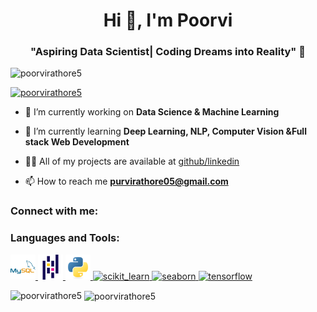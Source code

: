 <h1 align="center">Hi 👋, I'm Poorvi</h1>
<h3 align="center">"Aspiring Data Scientist| Coding Dreams into Reality" 🌌</h3>

<p align="left"> <img src="https://komarev.com/ghpvc/?username=poorvirathore5&label=Profile%20views&color=0e75b6&style=flat" alt="poorvirathore5" /> </p>

<p align="left"> <a href="https://github.com/ryo-ma/github-profile-trophy"><img src="https://github-profile-trophy.vercel.app/?username=poorvirathore5" alt="poorvirathore5" /></a> </p>

- 🔭 I’m currently working on **Data Science & Machine Learning**

- 🌱 I’m currently learning **Deep Learning, NLP, Computer Vision &Full stack Web Development**

- 👨‍💻 All of my projects are available at [github/linkedin](github/linkedin)

- 📫 How to reach me **purvirathore05@gmail.com**

<h3 align="left">Connect with me:</h3>
<p align="left">
</p>

<h3 align="left">Languages and Tools:</h3>
<p align="left"> <a href="https://www.mysql.com/" target="_blank" rel="noreferrer"> <img src="https://raw.githubusercontent.com/devicons/devicon/master/icons/mysql/mysql-original-wordmark.svg" alt="mysql" width="40" height="40"/> </a> <a href="https://pandas.pydata.org/" target="_blank" rel="noreferrer"> <img src="https://raw.githubusercontent.com/devicons/devicon/2ae2a900d2f041da66e950e4d48052658d850630/icons/pandas/pandas-original.svg" alt="pandas" width="40" height="40"/> </a> <a href="https://www.python.org" target="_blank" rel="noreferrer"> <img src="https://raw.githubusercontent.com/devicons/devicon/master/icons/python/python-original.svg" alt="python" width="40" height="40"/> </a> <a href="https://scikit-learn.org/" target="_blank" rel="noreferrer"> <img src="https://upload.wikimedia.org/wikipedia/commons/0/05/Scikit_learn_logo_small.svg" alt="scikit_learn" width="40" height="40"/> </a> <a href="https://seaborn.pydata.org/" target="_blank" rel="noreferrer"> <img src="https://seaborn.pydata.org/_images/logo-mark-lightbg.svg" alt="seaborn" width="40" height="40"/> </a> <a href="https://www.tensorflow.org" target="_blank" rel="noreferrer"> <img src="https://www.vectorlogo.zone/logos/tensorflow/tensorflow-icon.svg" alt="tensorflow" width="40" height="40"/> </a> </p>

<p><img align="left" src="https://github-readme-stats.vercel.app/api/top-langs?username=poorvirathore5&show_icons=true&locale=en&layout=compact" alt="poorvirathore5" /></p>

<p>&nbsp;<img align="center" src="https://github-readme-stats.vercel.app/api?username=poorvirathore5&show_icons=true&locale=en" alt="poorvirathore5" /></p>

